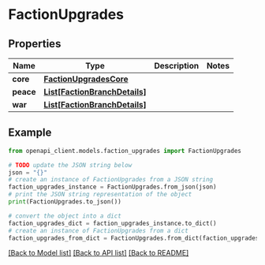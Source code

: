 # FactionUpgrades


## Properties

Name | Type | Description | Notes
------------ | ------------- | ------------- | -------------
**core** | [**FactionUpgradesCore**](FactionUpgradesCore.md) |  | 
**peace** | [**List[FactionBranchDetails]**](FactionBranchDetails.md) |  | 
**war** | [**List[FactionBranchDetails]**](FactionBranchDetails.md) |  | 

## Example

```python
from openapi_client.models.faction_upgrades import FactionUpgrades

# TODO update the JSON string below
json = "{}"
# create an instance of FactionUpgrades from a JSON string
faction_upgrades_instance = FactionUpgrades.from_json(json)
# print the JSON string representation of the object
print(FactionUpgrades.to_json())

# convert the object into a dict
faction_upgrades_dict = faction_upgrades_instance.to_dict()
# create an instance of FactionUpgrades from a dict
faction_upgrades_from_dict = FactionUpgrades.from_dict(faction_upgrades_dict)
```
[[Back to Model list]](../README.md#documentation-for-models) [[Back to API list]](../README.md#documentation-for-api-endpoints) [[Back to README]](../README.md)


